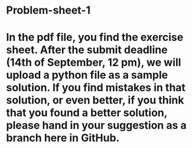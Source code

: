 # Problem-sheet-1
# In the pdf file, you find the exercise sheet. After the submit deadline (14th of September, 12 pm), we will upload a python file as a sample solution. If you find mistakes in that solution, or even better, if you think that you found a better solution, please hand in your suggestion as a branch here in GitHub.
